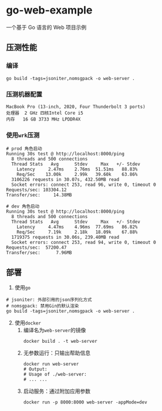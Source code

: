# go-web-example

一个基于 Go 语言的 Web 项目示例

## 压测性能

### 编译

```shell
go build -tags=jsoniter,nomsgpack -o web-server .
```

### 压测机器配置

```text
MacBook Pro (13-inch, 2020, Four Thunderbolt 3 ports)
处理器  2 GHz 四核Intel Core i5
内存   16 GB 3733 MHz LPDDR4X
```

### 使用`wrk`压测

```shell
# prod 角色启动
Running 30s test @ http://localhost:8000/ping
  8 threads and 500 connections
  Thread Stats   Avg      Stdev     Max   +/- Stdev
    Latency     2.47ms    2.76ms  51.51ms   88.83%
    Req/Sec    13.00k     2.99k   39.60k    63.86%
  3106226 requests in 30.07s, 432.50MB read
  Socket errors: connect 253, read 96, write 0, timeout 0
Requests/sec: 103304.12
Transfer/sec:     14.38MB

# dev 角色启动
Running 30s test @ http://localhost:8000/ping
  8 threads and 500 connections
  Thread Stats   Avg      Stdev     Max   +/- Stdev
    Latency     4.47ms    4.96ms  77.69ms   86.82%
    Req/Sec     7.19k     2.18k   18.09k    67.88%
  1719375 requests in 30.06s, 239.40MB read
  Socket errors: connect 253, read 94, write 0, timeout 0
Requests/sec:  57200.47
Transfer/sec:      7.96MB
```

## 部署

1. 使用`go`

```shell
# jsoniter: 外部引用的json序列化方式
# nomsgpack: 禁用Gin的默认渲染
go build -tags=jsoniter,nomsgpack -o web-server .
```

2. 使用`docker`
   1. 编译名为`web-server`的镜像
      ```shell
      docker build . -t web-server
      ```
   2. 无参数运行：只输出帮助信息
      ```shell
      docker run web-server
      # Output:
      # Usage of ./web-server:
      # ... ...
      ```
   3. 启动服务：通过附加应用参数
      ```shell
      docker run -p 8000:8000 web-server -appMode=dev
      ```
